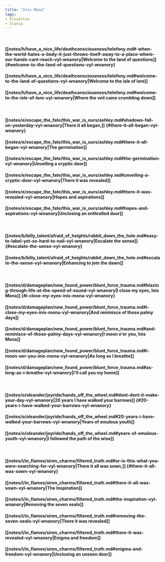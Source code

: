 ```yaml
---
title: "Inis Mona"
tags:
- Eluveitie
- Slania
---
```

&nbsp;
#### [[notes/h/have_a_nice_life/deathconsciousness/telefony.md#-when-the-world-hates-a-body-it-just-throws-itself-away-to-a-place-where-our-hands-cant-reach-vyl-wnanory|Welcome to the land of questions]] {#welcome-to-the-land-of-questions-vyl-wnanory}
#### [[notes/h/have_a_nice_life/deathconsciousness/telefony.md#welcome-to-the-land-of-questions-vyl-wnanory|Welcome to the isle of lore]]
#### [[notes/h/have_a_nice_life/deathconsciousness/telefony.md#welcome-to-the-isle-of-lore-vyl-wnanory|Where the veil came crumbling down]]
&nbsp;
#### [[notes/e/escape_the_fate/this_war_is_ours/ashley.md#shadows-fall-on-yesterday-vyl-wnanory|There it all began,]] {#there-it-all-began-vyl-wnanory}
#### [[notes/e/escape_the_fate/this_war_is_ours/ashley.md#there-it-all-began-vyl-wnanory|The germination]]
#### [[notes/e/escape_the_fate/this_war_is_ours/ashley.md#the-germination-vyl-wnanory|Unveiling a cryptic door]]
#### [[notes/e/escape_the_fate/this_war_is_ours/ashley.md#unveiling-a-cryptic-door-vyl-wnanory|There it was revealed]]
#### [[notes/e/escape_the_fate/this_war_is_ours/ashley.md#there-it-was-revealed-vyl-wnanory|Hopes and aspirations]]
#### [[notes/e/escape_the_fate/this_war_is_ours/ashley.md#hopes-and-aspirations-vyl-wnanory|Unclosing an enthralled door]]
&nbsp;
#### [[notes/b/billy_talent/afraid_of_heights/rabbit_down_the_hole.md#easy-to-label-yet-so-hard-to-nail-vyl-wnanory|Escalate the sense]] {#escalate-the-sense-vyl-wnanory}
#### [[notes/b/billy_talent/afraid_of_heights/rabbit_down_the_hole.md#escalate-the-sense-vyl-wnanory|Enhancing to join the dawn]]
&nbsp;
#### [[notes/d/damageplan/new_found_power/blunt_force_trauma.md#blazing-through-life-at-the-speed-of-sound-vyl-wnanory|I close my eyes, Inis Mona]] {#i-close-my-eyes-inis-mona-vyl-wnanory}
#### [[notes/d/damageplan/new_found_power/blunt_force_trauma.md#i-close-my-eyes-inis-mona-vyl-wnanory|And reminisce of those palmy days]]
#### [[notes/d/damageplan/new_found_power/blunt_force_trauma.md#and-reminisce-of-those-palmy-days-vyl-wnanory|I moon o'er you, Inis Mona]]
#### [[notes/d/damageplan/new_found_power/blunt_force_trauma.md#i-moon-oer-you-inis-mona-vyl-wnanory|As long as I breathe]]
#### [[notes/d/damageplan/new_found_power/blunt_force_trauma.md#as-long-as-i-breathe-vyl-wnanory|I'll call you my home]]
&nbsp;
#### [[notes/o/oleander/joyride/hands_off_the_wheel.md#dont-dont-it-make-your-day-vyl-wnanory|20 years I have walked your barrows]] {#20-years-i-have-walked-your-barrows-vyl-wnanory}
#### [[notes/o/oleander/joyride/hands_off_the_wheel.md#20-years-i-have-walked-your-barrows-vyl-wnanory|Years of emulous youth]]
#### [[notes/o/oleander/joyride/hands_off_the_wheel.md#years-of-emulous-youth-vyl-wnanory|I followed the path of the wise]]
&nbsp;
#### [[notes/i/in_flames/siren_charms/filtered_truth.md#or-is-this-what-you-were-searching-for-vyl-wnanory|There it all was sown,]] {#there-it-all-was-sown-vyl-wnanory}
#### [[notes/i/in_flames/siren_charms/filtered_truth.md#there-it-all-was-sown-vyl-wnanory|The Inspiration]]
#### [[notes/i/in_flames/siren_charms/filtered_truth.md#the-inspiration-vyl-wnanory|Removing the seven seals]]
#### [[notes/i/in_flames/siren_charms/filtered_truth.md#removing-the-seven-seals-vyl-wnanory|There it was revealed]]
#### [[notes/i/in_flames/siren_charms/filtered_truth.md#there-it-was-revealed-vyl-wnanory|Enigma and freedom]]
#### [[notes/i/in_flames/siren_charms/filtered_truth.md#enigma-and-freedom-vyl-wnanory|Unclosing an unseen door]]
